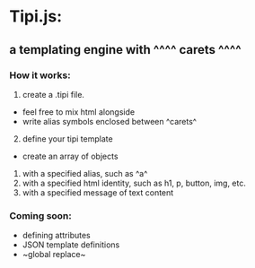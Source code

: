# Tipi.js:
## a templating engine with ^^^^ carets ^^^^

### How it works:
1. create a .tipi file.  
  - feel free to mix html alongside  
  - write alias symbols enclosed between ^carets^  
2. define your tipi template  
  - create an array of objects  
  1. with a specified alias, such as ^a^  
  2. with a specified html identity, such as h1, p, button, img, etc.  
  3. with a specified message of text content  

### Coming soon:
- defining attributes
- JSON template definitions  
- ~global replace~
